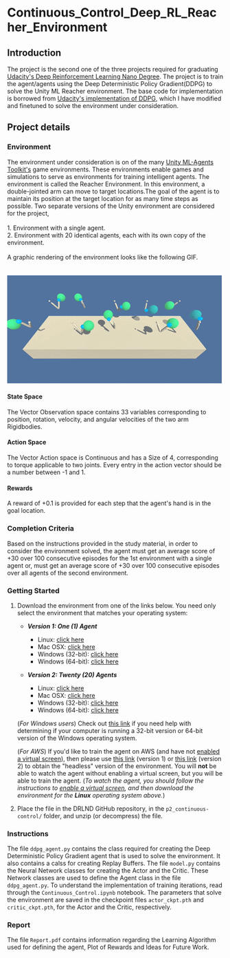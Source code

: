 # Continuous_Control_Deep_RL_Reacher_Environment
## Introduction
The project is the second one of the three projects required for graduating [Udacity's Deep Reinforcement Learning Nano Degree](https://www.udacity.com/course/deep-reinforcement-learning-nanodegree--nd893). The project is to train the agent/agents using the Deep Deterministic Policy Gradient(DDPG) to solve the Unity ML Reacher environment. The base code for implementation is borrowed from [Udacity's implementation of DDPG](https://github.com/udacity/deep-reinforcement-learning/blob/master/ddpg-bipedal/DDPG.ipynb), which I have modified and finetuned to solve the environment under consideration. 


## Project details
### Environment 
The environment under consideration is on of the many [Unity ML-Agents Toolkit's](https://github.com/Unity-Technologies/ml-agents) game environments. These environments enable games and simulations to serve as environments for training intelligent agents. The environment is called the Reacher Environment. In this environment, a double-jointed arm can move to target locations.The goal of the agent is to maintain its position at the target location for as many time steps as possible. Two separate versions of the Unity environment are considered for the project,<br/><br/>
    1. Environment with a single agent.<br/>
    2. Environment with 20 identical agents, each with its own copy of the environment.<br/><br/>
 A graphic rendering of the environment looks like the following GIF. <br/> <br/> <br/> ![Reacher](gifs/reacher.gif)

#### State Space
The Vector Observation space contains 33 variables corresponding to position, rotation, velocity, and angular velocities of the two arm Rigidbodies.

#### Action Space
The Vector Action space is Continuous and has a Size of 4, corresponding to torque applicable to two joints. Every entry in the action vector should be a number between -1 and 1.
#### Rewards
A reward of +0.1 is provided for each step that the agent's hand is in the goal location.

### Completion Criteria
Based on the instructions provided in the study material, in order to consider the environment solved, the agent must get an average score of +30 over 100 consecutive episodes for the 1st environment with a single agent or, must get an average score of +30 over 100 consecutive episodes over all agents of the second environment.

### Getting Started

1. Download the environment from one of the links below.  You need only select the environment that matches your operating system:

    - **_Version 1: One (1) Agent_**
        - Linux: [click here](https://s3-us-west-1.amazonaws.com/udacity-drlnd/P2/Reacher/one_agent/Reacher_Linux.zip)
        - Mac OSX: [click here](https://s3-us-west-1.amazonaws.com/udacity-drlnd/P2/Reacher/one_agent/Reacher.app.zip)
        - Windows (32-bit): [click here](https://s3-us-west-1.amazonaws.com/udacity-drlnd/P2/Reacher/one_agent/Reacher_Windows_x86.zip)
        - Windows (64-bit): [click here](https://s3-us-west-1.amazonaws.com/udacity-drlnd/P2/Reacher/one_agent/Reacher_Windows_x86_64.zip)

    - **_Version 2: Twenty (20) Agents_**
        - Linux: [click here](https://s3-us-west-1.amazonaws.com/udacity-drlnd/P2/Reacher/Reacher_Linux.zip)
        - Mac OSX: [click here](https://s3-us-west-1.amazonaws.com/udacity-drlnd/P2/Reacher/Reacher.app.zip)
        - Windows (32-bit): [click here](https://s3-us-west-1.amazonaws.com/udacity-drlnd/P2/Reacher/Reacher_Windows_x86.zip)
        - Windows (64-bit): [click here](https://s3-us-west-1.amazonaws.com/udacity-drlnd/P2/Reacher/Reacher_Windows_x86_64.zip)

    (_For Windows users_) Check out [this link](https://support.microsoft.com/en-us/help/827218/how-to-determine-whether-a-computer-is-running-a-32-bit-version-or-64) if you need help with determining if your computer is running a 32-bit version or 64-bit version of the Windows operating system.

    (_For AWS_) If you'd like to train the agent on AWS (and have not [enabled a virtual screen](https://github.com/Unity-Technologies/ml-agents/blob/master/docs/Training-on-Amazon-Web-Service.md)), then please use [this link](https://s3-us-west-1.amazonaws.com/udacity-drlnd/P2/Reacher/one_agent/Reacher_Linux_NoVis.zip) (version 1) or [this link](https://s3-us-west-1.amazonaws.com/udacity-drlnd/P2/Reacher/Reacher_Linux_NoVis.zip) (version 2) to obtain the "headless" version of the environment.  You will **not** be able to watch the agent without enabling a virtual screen, but you will be able to train the agent.  (_To watch the agent, you should follow the instructions to [enable a virtual screen](https://github.com/Unity-Technologies/ml-agents/blob/master/docs/Training-on-Amazon-Web-Service.md), and then download the environment for the **Linux** operating system above._)

2. Place the file in the DRLND GitHub repository, in the `p2_continuous-control/` folder, and unzip (or decompress) the file.

### Instructions
The file `ddpg_agent.py` contains the class required for creating the Deep Deterministic Policy Gradient agent that is used to solve the environment. It also contains a calss for creating Replay Buffers. The file `model.py` contains the Neural Network classes for creating the Actor and the Critic. These Network classes are used to define the Agent class in the file `ddpg_agent.py`. To understand the implementation of training iterations, read through the `Continuous_Control.ipynb` notebook. The parameters that solve the environment are saved in the checkpoint files `actor_ckpt.pth` and `critic_ckpt.pth`, for the Actor and the Critic, respectively.

### Report
The file `Report.pdf` contains information regarding the Learning Algorithm used for defining the agent, Plot of Rewards and Ideas for Future Work.

